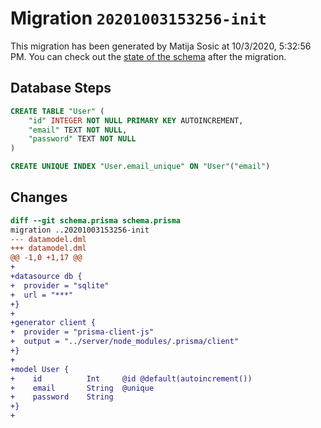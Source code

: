 # Migration `20201003153256-init`

This migration has been generated by Matija Sosic at 10/3/2020, 5:32:56 PM.
You can check out the [state of the schema](./schema.prisma) after the migration.

## Database Steps

```sql
CREATE TABLE "User" (
    "id" INTEGER NOT NULL PRIMARY KEY AUTOINCREMENT,
    "email" TEXT NOT NULL,
    "password" TEXT NOT NULL
)

CREATE UNIQUE INDEX "User.email_unique" ON "User"("email")
```

## Changes

```diff
diff --git schema.prisma schema.prisma
migration ..20201003153256-init
--- datamodel.dml
+++ datamodel.dml
@@ -1,0 +1,17 @@
+
+datasource db {
+  provider = "sqlite"
+  url = "***"
+}
+
+generator client {
+  provider = "prisma-client-js"
+  output = "../server/node_modules/.prisma/client"
+}
+
+model User {
+    id          Int     @id @default(autoincrement())
+    email       String  @unique
+    password    String
+}
+
```


